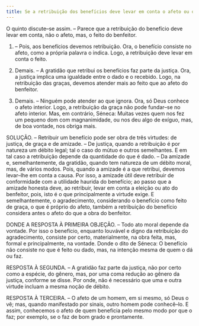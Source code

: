 ```yaml
---
title: Se a retribuição dos benefícios deve levar em conta o afeto ou o feito do benfeitor
---
```


O quinto discute–se assim. – Parece que a retribuição do benefício deve levar em conta, não o afeto, mas, o feito do benfeitor.  

1. – Pois, aos benefícios devemos retribuição. Ora, o benefício consiste no afeto, como a própria palavra o indica. Logo, a retribuição deve levar em conta o feito.  

2. Demais. – A gratidão que retribui os benefícios faz parte da justiça. Ora, a justiça implica uma igualdade entre o dado e o recebido. Logo, na retribuição das graças, devemos atender mais ao feito que ao afeto do benfeitor.  

3. Demais. – Ninguém pode atender ao que ignora. Ora, só Deus conhece o afeto interior. Logo, a retribuição da graça não pode fundar–se no afeto interior.  Mas, em contrário, Séneca: Muitas vezes quem nos fez um pequeno dom com magnanimidade, ou nos deu algo de exíguo, mas, de boa vontade, nos obriga mais.  

SOLUÇÃO. – Retribuir um benefício pode ser obra de três virtudes: de justiça, de graça e de amizade. – De justiça, quando a retribuição é por natureza um débito legal; tal o caso do mútuo e outros semelhantes. E em tal caso a retribuição depende da quantidade do que é dado. – Da amizade e, semelhantemente, da gratidão, quando tem natureza de um débito moral, mas, de vários modos. Pois, quando a amizade é a que retribui, devemos levar–lhe em conta a causa. Por isso, a amizade útil deve retribuir de conformidade com a utilidade haurida do benefício; ao passo que a amizade honesta deve, ao retribuir, levar em conta a eleição ou ato do benfeitor, pois, isto é o que principalmente a virtude exige. E semelhantemente, o agradecimento, considerando o benefício como feito de graça, o que é próprio do afeto, também a retribuição do benefício considera antes o afeto do que a obra do benfeitor.  

DONDE A RESPOSTA À PRIMEIRA OBJEÇÃO. – Todo ato moral depende da vontade. Por isso o benefício, enquanto louvável e digno da retribuição do agradecimento, consiste por certo, materialmente, na obra feita, mas, formal e principalmente, na vontade. Donde o dito de Séneca: O benefício não consiste no que é feito ou dado, mas, na intenção mesma de quem o dá ou faz.  

RESPOSTA À SEGUNDA. – A gratidão faz parte da justiça, não por certo como a espécie, do gênero, mas, por uma coma redução ao gênero da justiça, conforme se disse. Por onde, não é necessário que uma e outra virtude incluam a mesma noção de débito.  

RESPOSTA À TERCEIRA. – O afeto de um homem, em si mesmo, só Deus o vê; mas, quando manifestado por sinais, outro homem pode conhecê–lo. E assim, conhecemos o afeto de quem beneficia pelo mesmo modo por que o faz; por exemplo, se o faz de bom grado e prontamente.